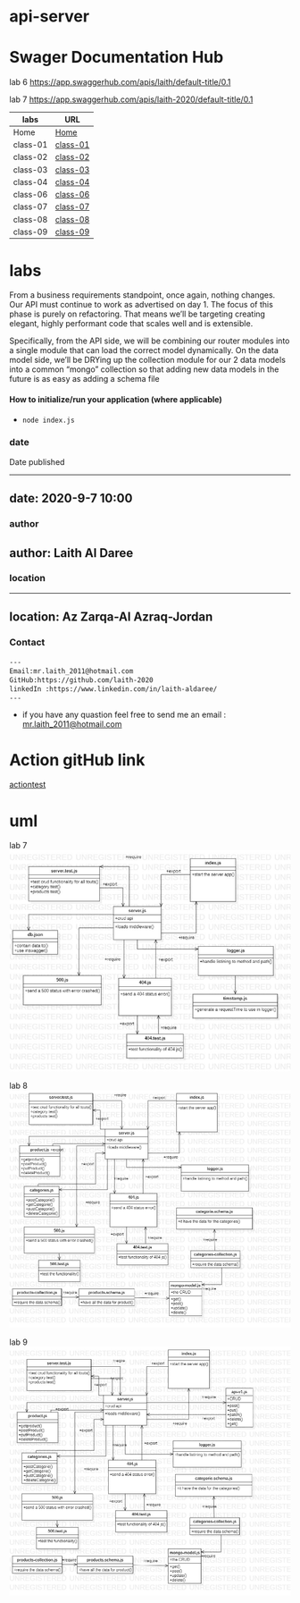 # api-server


# Swager Documentation Hub
lab 6 
https://app.swaggerhub.com/apis/laith/default-title/0.1

lab 7 
https://app.swaggerhub.com/apis/laith-2020/default-title/0.1



**labs**     | **URL**
------------ | -------------
Home         | [Home](https://github.com/laith-401-advanced-javascript/notes)
 class-01    | [class-01](https://github.com/laith-401-advanced-javascript/notes/pull/1)
 class-02    | [class-02](https://github.com/laith-401-advanced-javascript/notes/pull/2)
 class-03    | [class-03](https://github.com/laith-401-advanced-javascript/notes/pull/3)
 class-04    | [class-04](https://github.com/laith-401-advanced-javascript/notes/pull/4)
  class-06    | [class-06](https://github.com/laith-401-advanced-javascript/api-server/pull/1)
  class-07   | [class-07](https://github.com/laith-401-advanced-javascript/api-server/pull/2)
  class-08   | [class-08](https://github.com/laith-401-advanced-javascript/api-server/pull/3)
  class-09   | [class-09](https://github.com/laith-401-advanced-javascript/api-server/pull/4)




# labs

From a business requirements standpoint, once again, nothing changes. Our API must continue to work as advertised on day 1. The focus of this phase is purely on refactoring. That means we’ll be targeting creating elegant, highly performant code that scales well and is extensible.

Specifically, from the API side, we will be combining our router modules into a single module that can load the correct model dynamically. On the data model side, we’ll be DRYing up the collection module for our 2 data models into a common “mongo” collection so that adding new data models in the future is as easy as adding a schema file


#### How to initialize/run your application (where applicable)

-  `node index.js`




### date
Date published

---
date: 2020-9-7 10:00
---

### author

author: Laith Al Daree
---

### location

---
location: Az Zarqa-Al Azraq-Jordan
---


### Contact 
```
---
Email:mr.laith_2011@hotmail.com
GitHub:https://github.com/laith-2020
linkedIn :https://www.linkedin.com/in/laith-aldaree/
---
```


* if you have any quastion feel free to send me an 
  email : mr.laith_2011@hotmail.com


# Action gitHub link 
[actiontest](https://github.com/laith-401-advanced-javascript/api-server/actions/runs/256352473)


# uml

lab 7
![](assets/lab7uml.jpg)

lab 8
![](assets/lab8.jpg)

lab 9
![](assets/lab9.jpg)

